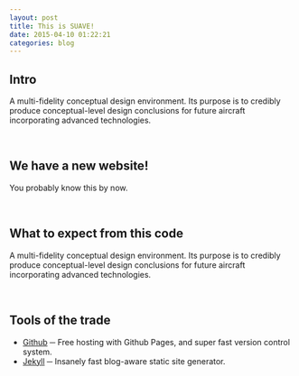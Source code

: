 ```yaml
---
layout: post
title: This is SUAVE!
date: 2015-04-10 01:22:21
categories: blog
---
```


## Intro

A multi-fidelity conceptual design environment. Its purpose is to credibly produce conceptual-level design conclusions for future aircraft incorporating advanced technologies.

&nbsp;

## We have a new website!
You probably know this by now.

&nbsp;

## What to expect from this code
A multi-fidelity conceptual design environment. Its purpose is to credibly produce conceptual-level design conclusions for future aircraft incorporating advanced technologies.

&nbsp;

## Tools of the trade

- [Github](https://github.com) ─ Free hosting with Github Pages, and super fast version control system.
- [Jekyll](http://jekyllrb.com) ─ Insanely fast blog-aware static site generator.


